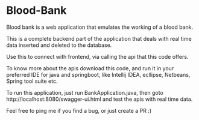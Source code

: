 # Blood-Bank
Blood bank is a web application that emulates the working of a blood bank.

This is a complete backend part of the application that deals with real time data inserted and deleted to the database.

Use this to connect with frontend, via calling the api that this code offers.

To know more about the apis download this code, and run it in your preferred IDE for java and springboot,
like Intellij IDEA, ecllipse, Netbeans, Spring tool suite etc.

To run this application, just run BankApplication.java, then goto http://localhost:8080/swagger-ui.html and test the apis with real time data.

Feel free to ping me if you find a bug, or just create a PR :)
